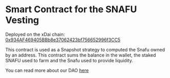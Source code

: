 # Smart Contract for the SNAFU Vesting

Deployed on the xDai chain: [0x934AF469405BBb8e37062423bf756652996f3CC5](https://blockscout.com/xdai/mainnet/address/0x934AF469405BBb8e37062423bf756652996f3CC5/contracts)

This contract is used as a Snapshot strategy to computed the Snafu owned by an address.
This contract sums the balance in the wallet, the staked SNAFU used to farm and the Snafu used to provide liquidity.

You can read more about our DAO [here](https://www.nftsnafu.org/dao) 